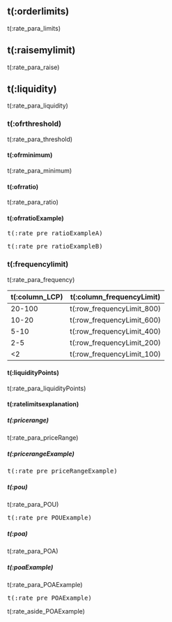 


## t(:orderlimits)
t(:rate_para_limits)

## t(:raisemylimit)
t(:rate_para_raise)

## t(:liquidity)
t(:rate_para_liquidity)

### t(:ofrthreshold)
t(:rate_para_threshold)

#### t(:ofrminimum)
t(:rate_para_minimum)

#### t(:ofrratio)
t(:rate_para_ratio)

#### t(:ofrratioExample)


<pre class="center-column-nonindent">
t(:rate_pre_ratioExampleA)
</pre>

<pre class="center-column-nonindent">
t(:rate_pre_ratioExampleB)
</pre>


### t(:frequencylimit)
t(:rate_para_frequency)


| t(:column_LCP) | t(:column_frequencyLimit) |
| ----    | ----  |
| 20-100  | t(:row_frequencyLimit_800) |
| 10-20   | t(:row_frequencyLimit_600) |
| 5-10    | t(:row_frequencyLimit_400) |
| 2-5     | t(:row_frequencyLimit_200) |
| <2      | t(:row_frequencyLimit_100) |

#### t(:liquidityPoints)
t(:rate_para_liquidityPoints)

#### t(:ratelimitsexplanation)
##### t(:pricerange)
t(:rate_para_priceRange)

##### t(:pricerangeExample)
<pre class="center-column-nonindent">
t(:rate_pre_priceRangeExample)
</pre>


##### t(:pou)
t(:rate_para_POU)

<pre class="center-column-nonindent">
t(:rate_pre_POUExample)
</pre>


##### t(:poa)
t(:rate_para_POA)

##### t(:poaExample)
t(:rate_para_POAExample)

<pre class="center-column-nonindent">
t(:rate_pre_POAExample)
</pre>

<aside class="notice">
t(:rate_aside_POAExample)
</aside>
